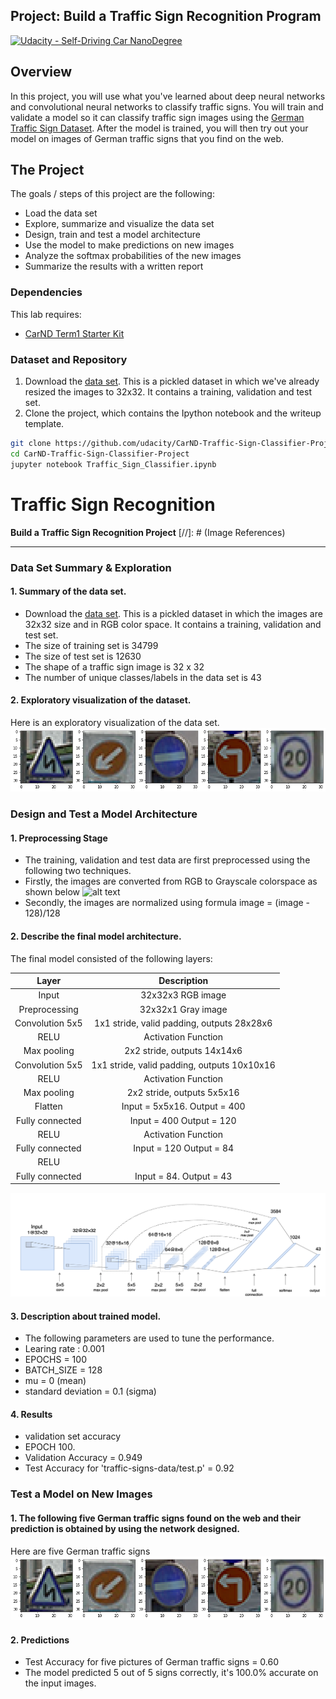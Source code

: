 ## Project: Build a Traffic Sign Recognition Program
[![Udacity - Self-Driving Car NanoDegree](https://s3.amazonaws.com/udacity-sdc/github/shield-carnd.svg)](http://www.udacity.com/drive)

Overview
---
In this project, you will use what you've learned about deep neural networks and convolutional neural networks to classify traffic signs. You will train and validate a model so it can classify traffic sign images using the [German Traffic Sign Dataset](http://benchmark.ini.rub.de/?section=gtsrb&subsection=dataset). After the model is trained, you will then try out your model on images of German traffic signs that you find on the web.

The Project
---
The goals / steps of this project are the following:
* Load the data set
* Explore, summarize and visualize the data set
* Design, train and test a model architecture
* Use the model to make predictions on new images
* Analyze the softmax probabilities of the new images
* Summarize the results with a written report

### Dependencies
This lab requires:

* [CarND Term1 Starter Kit](https://github.com/udacity/CarND-Term1-Starter-Kit)


### Dataset and Repository

1. Download the [data set](https://s3-us-west-1.amazonaws.com/udacity-selfdrivingcar/traffic-signs-data.zip). This is a pickled dataset in which we've already resized the images to 32x32. It contains a training, validation and test set.
2. Clone the project, which contains the Ipython notebook and the writeup template.
```sh
git clone https://github.com/udacity/CarND-Traffic-Sign-Classifier-Project
cd CarND-Traffic-Sign-Classifier-Project
jupyter notebook Traffic_Sign_Classifier.ipynb
```

# **Traffic Sign Recognition** 

**Build a Traffic Sign Recognition Project**
[//]: # (Image References)

[image1]: ./examples/visualization.jpg "Visualization"
[image2]: ./examples/grayscale.jpg "Grayscaling"
[image3]: ./examples/random_noise.jpg "Random Noise"
[image4]: ./examples/placeholder.png "Traffic Sign 1"
[image5]: ./examples/placeholder.png "Traffic Sign 2"
[image6]: ./examples/placeholder.png "Traffic Sign 3"
[image7]: ./examples/placeholder.png "Traffic Sign 4"
[image8]: ./examples/placeholder.png "Traffic Sign 5"
[image9]: ./examples/dataset_examples.png "All images"
[image10]: ./examples/model_architecture.png "model_architecture images"

---
### Data Set Summary & Exploration

#### 1. Summary of the data set. 

* Download the [data set](https://s3-us-west-1.amazonaws.com/udacity-selfdrivingcar/traffic-signs-data.zip). This is a pickled dataset in which the images are 32x32 size and in RGB color space. It contains a training, validation and test set.
* The size of training set is 34799
* The size of test set is 12630
* The shape of a traffic sign image is 32 x 32
* The number of unique classes/labels in the data set is 43

#### 2. Exploratory visualization of the dataset.

Here is an exploratory visualization of the data set. 
![alt text][image9]

### Design and Test a Model Architecture

#### 1. Preprocessing Stage
* The training, validation and test data are first preprocessed using the following two techniques.
* Firstly, the images are converted from RGB to Grayscale colorspace as shown below
![alt text][image2]
* Secondly, the images are normalized using formula image = (image - 128)/128

#### 2. Describe the final model architecture.

The final model consisted of the following layers:

| Layer         		|     Description	        					| 
|:---------------------:|:---------------------------------------------:| 
| Input         		| 32x32x3 RGB image   							|
| Preprocessing         		| 32x32x1 Gray image   							|
| Convolution 5x5     	| 1x1 stride, valid padding, outputs 28x28x6 	|
| RELU					| Activation Function											|
| Max pooling	      	| 2x2 stride,  outputs 14x14x6 				|
| Convolution 5x5     	| 1x1 stride, valid padding, outputs 10x10x16 	|
| RELU					| Activation Function												| 
| Max pooling	      	| 2x2 stride,  outputs 5x5x16				|
| Flatten	    | Input = 5x5x16. Output = 400     									|
| Fully connected		| Input = 400 Output = 120      									|
| RELU					| Activation Function												| 
| Fully connected		| Input = 120 Output = 84      									|
| RELU					|												| Activation Function
| Fully connected				| Input = 84. Output = 43      									|

![alt text][image10]

#### 3. Description about trained model. 
* The following parameters are used to tune the performance.
* Learing rate : 0.001
* EPOCHS = 100
* BATCH_SIZE = 128
* mu = 0 (mean)
* standard deviation = 0.1 (sigma)

#### 4. Results

* validation set accuracy 
 * EPOCH 100.
 * Validation Accuracy = 0.949
* Test Accuracy for 'traffic-signs-data/test.p' = 0.92

### Test a Model on New Images

#### 1. The following five German traffic signs found on the web and their prediction is obtained by using the network designed.
Here are five German traffic signs 
![alt text][image9]

#### 2. Predictions

* Test Accuracy for five pictures of German traffic signs = 0.60
* The model predicted 5 out of 5 signs correctly, it's 100.0% accurate on the input images.



